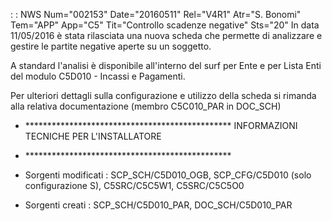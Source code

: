  :  : NWS Num="002153" Date="20160511" Rel="V4R1" Atr="S. Bonomi" Tem="APP" App="C5" Tit="Controllo scadenze negative" Sts="20"
In data 11/05/2016 è stata rilasciata una nuova scheda che permette di analizzare e gestire le partite negative aperte su un soggetto.

A standard l'analisi è disponibile all'interno del surf per Ente e per Lista Enti del modulo C5D010 - Incassi e Pagamenti.

Per ulteriori dettagli sulla configurazione e utilizzo della scheda si rimanda alla relativa documentazione (membro C5C010_PAR in DOC_SCH)

- \*\*\*\*\*\*\*\*\*\*\*\*\*\*\*\*\*\*\*\*\*\*\*\*\*\*\*\*\*\*\*\*\*\*\*\*\*\*\*\*\*\*\*\*\*\*\*
INFORMAZIONI TECNICHE PER L'INSTALLATORE
- \*\*\*\*\*\*\*\*\*\*\*\*\*\*\*\*\*\*\*\*\*\*\*\*\*\*\*\*\*\*\*\*\*\*\*\*\*\*\*\*\*\*\*\*\*\*\*

-  Sorgenti modificati :  SCP_SCH/C5D010_OGB, SCP_CFG/C5D010 (solo configurazione S), C5SRC/C5C5W1, C5SRC/C5C5O0
-  Sorgenti creati :  SCP_SCH/C5D010_PAR, DOC_SCH/C5D010_PAR

